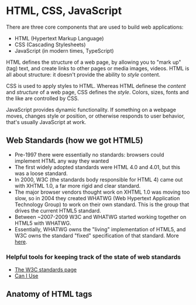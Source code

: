 
# HTML, CSS, JavaScript

There are three core components that are used to build web applications:

- HTML (Hypertext Markup Language)
- CSS (Cascading Stylesheets)
- JavaScript (in modern times, TypeScript)

HTML defines the structure of a web page, by allowing you to "mark up" (tag) text, and create links to other pages or media images, videos. HTML is all about structure: it doesn't provide the ability to *style* content. 

CSS is used to apply styles to HTML. Whereas HTML definese the *content* and *structure* of a web page, CSS defines the *style*. Colors, sizes, fonts and the like are controlled by CSS.

JavaScript provides dynamic functionality. If something on a webpage moves, changes style or position, or otherwise responds to user behavior, that's usually JavaScript at work.

## Web Standards (how we got HTML5)

- Pre-1997 there were essentially no standards: browsers could implement HTML any way they wanted
- The first widely adopted standards were HTML 4.0 and 4.01, but this was a loose standard.
- In 2000, W3C (the standards body responsible for HTML 4) came out with XHTML 1.0, a far more rigid and clear standard.
- The major browser vendors thought work on XHTML 1.0 was moving too slow, so in 2004 they created WHATWG (Web Hypertext Application Technology Group) to work on their own standard. This is the group that drives the current HTML5 standard.
- Between ~2007-2009 W3C and WHATWG started working together on HTML5 with WHATWG. 
- Essentially, WHATWG owns the "living" implementation of HTML5, and W3C owns the standard "fixed" specification of that standard. More [here](https://www.w3.org/blog/2019/w3c-and-whatwg-to-work-together-to-advance-the-open-web-platform/).

### Helpful tools for keeping track of the state of web standards

- [The W3C standards page](https://www.w3.org/standards/)
- [Can I Use](https://caniuse.com/)

## Anatomy of HTML tags

